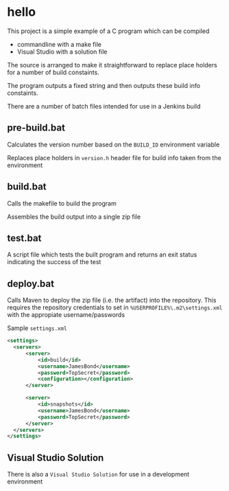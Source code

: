 # hello

This project is a simple example of a C program which can be compiled 

  - commandline with a make file
  - Visual Studio with a solution file

The source is arranged to make it straightforward to replace place holders for a number of build constaints.

The program outputs a fixed string and then outputs these build info constaints.

There are a number of batch files intended for use in a Jenkins build

## pre-build.bat
 
  Calculates the version number based on the `BUILD_ID` environment variable

  Replaces place holders in `version.h` header file for build info taken from the environment 

## build.bat

  Calls the makefile to build the program

  Assembles the build output into a single zip file

## test.bat

  A script file which tests the built program and returns an exit status indicating the success of the test

## deploy.bat

  Calls Maven to deploy the zip file (i.e. the artifact) into the repository. This requires the repository credentials to set in `%USERPROFILE%\.m2\settings.xml` with the appropiate username/passwords


  Sample `settings.xml`
  ``` xml
  <settings>
    <servers>
        <server>
            <id>build</id>
            <username>JamesBond</username>
            <password>TopSecret</password>
            <configuration></configuration>
        </server>

        <server>
            <id>snapshots</id>
            <username>JamesBond</username>
            <password>TopSecret</password>
        </server>
    </servers>
</settings>
  ```

## Visual Studio Solution

There is also a `Visual Studio Solution` for use in a development environment


